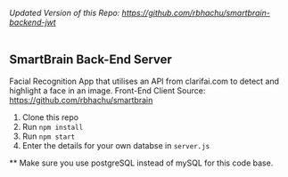 _*Updated Version of this Repo: https://github.com/rbhachu/smartbrain-backend-jwt*_
<br><br>

## SmartBrain Back-End Server
Facial Recognition App that utilises an API from clarifai.com to detect and highlight a face in an image.
Front-End Client Source: https://github.com/rbhachu/smartbrain

1. Clone this repo
2. Run `npm install`
3. Run `npm start`
4. Enter the details for your own databse in `server.js`

** Make sure you use postgreSQL instead of mySQL for this code base.
